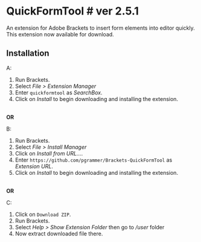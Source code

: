 # QuickFormTool # ver 2.5.1

An extension for Adobe Brackets to insert form elements into editor quickly.<br>
This extension now available for download.<br>

## Installation ##

A:
<br>

1. Run Brackets.<br>
2. Select _File > Extension Manager_<br>
3. Enter `quickformtool` as _SearchBox_.<br>
4. Click on _Install_ to begin downloading and installing the extension.<br>
<br>
<b>OR</b>

B:
<br>

1. Run Brackets.<br>
2. Select _File > Install Manager_<br>
3. Click on _Install from URL..._.
4. Enter `https://github.com/pgrammer/Brackets-QuickFormTool` as _Extension URL_.<br>
5. Click on _Install_ to begin downloading and installing the extension.<br>
<br>
<b>OR</b>

C:
<br>

1. Click on `Download ZIP`.<br>
2. Run Brackets.<br>
3. Select _Help > Show Extension Folder_ then go to _/user_ folder<br>
4. Now extract downloaded file there.
